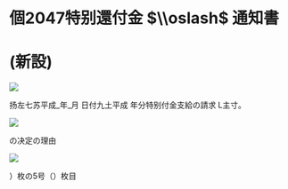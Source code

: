 # 個2047特别還付金 $\\oslash$ 通知書

# (新設)

![](https://www.nta.go.jp/tmp/3c7d20a8-cea5-4141-a0d1-25869c01e9a6/images/c3e5124ab9e3ddc72052f80ac5715122d203edfc61dd3dc0f642a3e279d1e92a.jpg)

扬左七苏平成\_年\_月 日付九土平成 年分特别付金支給の請求 L主寸。

![](https://www.nta.go.jp/tmp/3c7d20a8-cea5-4141-a0d1-25869c01e9a6/images/aa3108ef8c45957f19bbbdaf31ba6e95925be3734fdf29faa9314c1cb24ce6a0.jpg)

の决定の理由

![](https://www.nta.go.jp/tmp/3c7d20a8-cea5-4141-a0d1-25869c01e9a6/images/b15bec0df7e83987b8c891549145f108d5a411ddf598b8845709bafefadd3f3e.jpg)

）枚の5号（）枚目